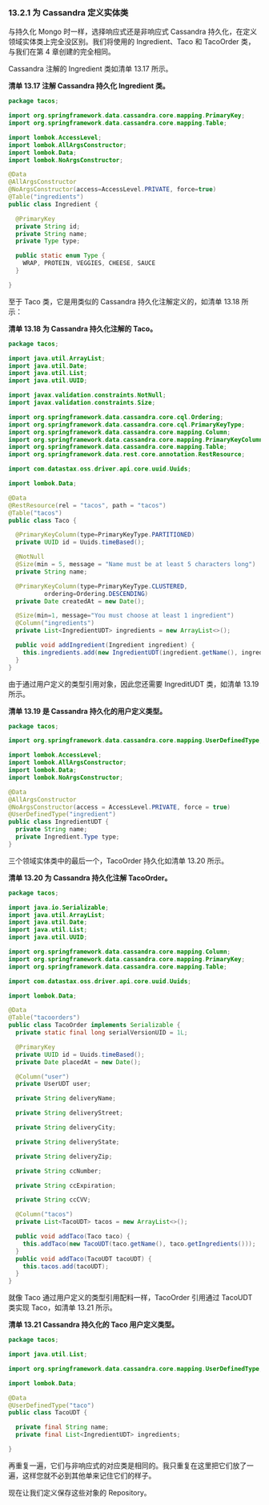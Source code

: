 ### 13.2.1 为 Cassandra 定义实体类

与持久化 Mongo 时一样，选择响应式还是非响应式 Cassandra 持久化，在定义领域实体类上完全没区别。我们将使用的 Ingredient、Taco 和 TacoOrder 类，与我们在第 4 章创建的完全相同。

Cassandra 注解的 Ingredient 类如清单 13.17 所示。

**清单 13.17 注解 Cassandra 持久化 Ingredient 类。**
```java
package tacos;

import org.springframework.data.cassandra.core.mapping.PrimaryKey;
import org.springframework.data.cassandra.core.mapping.Table;

import lombok.AccessLevel;
import lombok.AllArgsConstructor;
import lombok.Data;
import lombok.NoArgsConstructor;

@Data
@AllArgsConstructor
@NoArgsConstructor(access=AccessLevel.PRIVATE, force=true)
@Table("ingredients")
public class Ingredient {

  @PrimaryKey
  private String id;
  private String name;
  private Type type;

  public static enum Type {
    WRAP, PROTEIN, VEGGIES, CHEESE, SAUCE
  }

}
```

至于 Taco 类，它是用类似的 Cassandra 持久化注解定义的，如清单 13.18 所示：

**清单 13.18 为 Cassandra 持久化注解的 Taco。**
```java
package tacos;

import java.util.ArrayList;
import java.util.Date;
import java.util.List;
import java.util.UUID;

import javax.validation.constraints.NotNull;
import javax.validation.constraints.Size;

import org.springframework.data.cassandra.core.cql.Ordering;
import org.springframework.data.cassandra.core.cql.PrimaryKeyType;
import org.springframework.data.cassandra.core.mapping.Column;
import org.springframework.data.cassandra.core.mapping.PrimaryKeyColumn;
import org.springframework.data.cassandra.core.mapping.Table;
import org.springframework.data.rest.core.annotation.RestResource;

import com.datastax.oss.driver.api.core.uuid.Uuids;

import lombok.Data;

@Data
@RestResource(rel = "tacos", path = "tacos")
@Table("tacos")
public class Taco {

  @PrimaryKeyColumn(type=PrimaryKeyType.PARTITIONED)
  private UUID id = Uuids.timeBased();

  @NotNull
  @Size(min = 5, message = "Name must be at least 5 characters long")
  private String name;

  @PrimaryKeyColumn(type=PrimaryKeyType.CLUSTERED,
          ordering=Ordering.DESCENDING)
  private Date createdAt = new Date();

  @Size(min=1, message="You must choose at least 1 ingredient")
  @Column("ingredients")
  private List<IngredientUDT> ingredients = new ArrayList<>();

  public void addIngredient(Ingredient ingredient) {
    this.ingredients.add(new IngredientUDT(ingredient.getName(), ingredient.getType()));
  }
}
```

由于通过用户定义的类型引用对象，因此您还需要 IngreditUDT 类，如清单 13.19 所示。

**清单 13.19 是 Cassandra 持久化的用户定义类型。**

```java
package tacos;

import org.springframework.data.cassandra.core.mapping.UserDefinedType;

import lombok.AccessLevel;
import lombok.AllArgsConstructor;
import lombok.Data;
import lombok.NoArgsConstructor;

@Data
@AllArgsConstructor
@NoArgsConstructor(access = AccessLevel.PRIVATE, force = true)
@UserDefinedType("ingredient")
public class IngredientUDT {
  private String name;
  private Ingredient.Type type;
}
```

三个领域实体类中的最后一个，TacoOrder 持久化如清单 13.20 所示。

**清单 13.20 为 Cassandra 持久化注解 TacoOrder。**
```java
package tacos;

import java.io.Serializable;
import java.util.ArrayList;
import java.util.Date;
import java.util.List;
import java.util.UUID;

import org.springframework.data.cassandra.core.mapping.Column;
import org.springframework.data.cassandra.core.mapping.PrimaryKey;
import org.springframework.data.cassandra.core.mapping.Table;

import com.datastax.oss.driver.api.core.uuid.Uuids;

import lombok.Data;

@Data
@Table("tacoorders")
public class TacoOrder implements Serializable {
  private static final long serialVersionUID = 1L;

  @PrimaryKey
  private UUID id = Uuids.timeBased();
  private Date placedAt = new Date();

  @Column("user")
  private UserUDT user;

  private String deliveryName;

  private String deliveryStreet;

  private String deliveryCity;

  private String deliveryState;

  private String deliveryZip;

  private String ccNumber;

  private String ccExpiration;

  private String ccCVV;

  @Column("tacos")
  private List<TacoUDT> tacos = new ArrayList<>();

  public void addTaco(Taco taco) {
    this.addTaco(new TacoUDT(taco.getName(), taco.getIngredients()));
  }
  public void addTaco(TacoUDT tacoUDT) {
    this.tacos.add(tacoUDT);
  }
}
```

就像 Taco 通过用户定义的类型引用配料一样，TacoOrder 引用通过 TacoUDT 类实现 Taco，如清单 13.21 所示。

**清单 13.21 Cassandra 持久化的 Taco 用户定义类型。**
```java
package tacos;

import java.util.List;

import org.springframework.data.cassandra.core.mapping.UserDefinedType;

import lombok.Data;

@Data
@UserDefinedType("taco")
public class TacoUDT {

  private final String name;
  private final List<IngredientUDT> ingredients;

}
```

再重复一遍，它们与非响应式的对应类是相同的。我只重复在这里把它们放了一遍，这样您就不必到其他单来记住它们的样子。

现在让我们定义保存这些对象的 Repository。